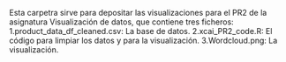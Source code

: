 Esta carpetra sirve para depositar las visualizaciones para el PR2 de la asignatura Visualización de datos, que contiene tres ficheros:
1.product_data_df_cleaned.csv: La base de datos.
2.xcai_PR2_code.R: El código para limpiar los datos y para la visualización.
3.Wordcloud.png: La visualización.
